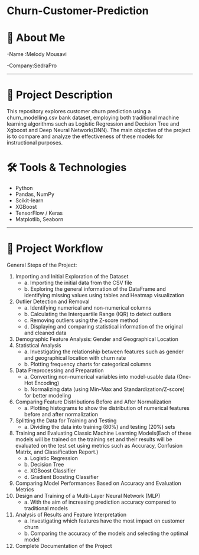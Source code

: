 # Churn-Customer-Prediction
# 👤 About Me 

-Name :Melody Mousavi 

-Company:SedraPro

---

# 📁 Project Description 

This  repository explores customer churn prediction using a churn_modelling.csv bank dataset, employing both traditional machine learning algorithms such as Logistic Regression and Decision Tree and Xgboost and Deep Neural Network(DNN). The main objective of the project is to compare and analyze the effectiveness of these models for instructional purposes.

# 🛠️ Tools & Technologies 

- Python
- Pandas, NumPy
- Scikit-learn
- XGBoost
- TensorFlow / Keras
- Matplotlib, Seaborn

---

# 🚩 Project Workflow

General Steps of the Project:

1. Importing and Initial Exploration of the Dataset
    - a. Importing the initial data from the CSV file
    - b. Exploring the general information of the DataFrame and identifying missing values using tables and Heatmap visualization
2. Outlier Detection and Removal
    - a. Identifying numerical and non-numerical columns
    - b. Calculating the Interquartile Range (IQR) to detect outliers
    - c. Removing outliers using the Z-score method
    - d. Displaying and comparing statistical information of the original and cleaned data
3. Demographic Feature Analysis: Gender and Geographical Location
4. Statistical Analysis
    - a. Investigating the relationship between features such as gender and geographical location with churn rate
    - b. Plotting frequency charts for categorical columns
5. Data Preprocessing and Preparation
    - a. Converting non-numerical variables into model-usable data (One-Hot Encoding)
    - b. Normalizing data (using Min-Max and Standardization/Z-score) for better modeling
6. Comparing Feature Distributions Before and After Normalization
    - a. Plotting histograms to show the distribution of numerical features before and after normalization
7. Splitting the Data for Training and Testing
    - a. Dividing the data into training (80%) and testing (20%) sets
8. Training and Evaluating Classic Machine Learning Models(Each of these models will be trained on the training set and their results will be evaluated on the test set using metrics such as Accuracy, Confusion Matrix, and Classification Report.)
    - a. Logistic Regression
    - b. Decision Tree
    - c. XGBoost Classifier
    - d. Gradient Boosting Classifier
9. Comparing Model Performances Based on Accuracy and Evaluation Metrics
10. Design and Training of a Multi-Layer Neural Network (MLP)
    - a. With the aim of increasing prediction accuracy compared to traditional models
11. Analysis of Results and Feature Interpretation
    - a. Investigating which features have the most impact on customer churn
    - b. Comparing the accuracy of the models and selecting the optimal model
12. Complete Documentation of the Project
    


